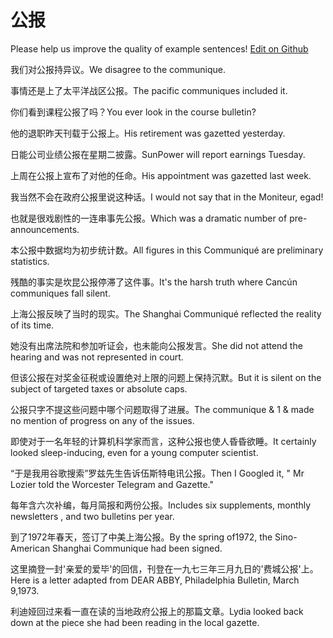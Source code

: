 # 公报

Please help us improve the quality of example sentences! [Edit on Github](https://github.com/jiyushe/jiyu-example-sentence-source/blob/main/chinese/gongbao.md)

<p><span class="chinese">我们对公报持异议。</span><span class="english">We disagree to the communique.</span></p>

<p><span class="chinese">事情还是上了太平洋战区公报。</span><span class="english">The pacific communiques included it.</span></p>

<p><span class="chinese">你们看到课程公报了吗？</span><span class="english">You ever look in the course bulletin?</span></p>

<p><span class="chinese">他的退职昨天刊载于公报上。</span><span class="english">His retirement was gazetted yesterday.</span></p>

<p><span class="chinese">日能公司业绩公报在星期二披露。</span><span class="english">SunPower will report earnings Tuesday.</span></p>

<p><span class="chinese">上周在公报上宣布了对他的任命。</span><span class="english">His appointment was gazetted last week.</span></p>

<p><span class="chinese">我当然不会在政府公报里说这种话。</span><span class="english">I would not say that in the Moniteur, egad!</span></p>

<p><span class="chinese">也就是很戏剧性的一连串事先公报。</span><span class="english">Which was a dramatic number of pre-announcements.</span></p>

<p><span class="chinese">本公报中数据均为初步统计数。</span><span class="english">All figures in this Communiqué are preliminary statistics.</span></p>

<p><span class="chinese">残酷的事实是坎昆公报停滞了这件事。</span><span class="english">It's the harsh truth where Cancún communiques fall silent.</span></p>

<p><span class="chinese">上海公报反映了当时的现实。</span><span class="english">The Shanghai Communiqué reflected the reality of its time.</span></p>

<p><span class="chinese">她没有出席法院和参加听证会，也未能向公报发言。</span><span class="english">She did not attend the hearing and was not represented in court.</span></p>

<p><span class="chinese">但该公报在对奖金征税或设置绝对上限的问题上保持沉默。</span><span class="english">But it is silent on the subject of targeted taxes or absolute caps.</span></p>

<p><span class="chinese">公报只字不提这些问题中哪个问题取得了进展。</span><span class="english">The communique & 1 & made no mention of progress on any of the issues.</span></p>

<p><span class="chinese">即使对于一名年轻的计算机科学家而言，这种公报也使人昏昏欲睡。</span><span class="english">It certainly looked sleep-inducing, even for a young computer scientist.</span></p>

<p><span class="chinese">“于是我用谷歌搜索”罗兹先生告诉伍斯特电讯公报。</span><span class="english">Then I Googled it, " Mr Lozier told the Worcester Telegram and Gazette."</span></p>

<p><span class="chinese">每年含六次补编，每月简报和两份公报。</span><span class="english">Includes six supplements, monthly newsletters , and two bulletins per year.</span></p>

<p><span class="chinese">到了1972年春天，签订了中美上海公报。</span><span class="english">By the spring of1972, the Sino-American Shanghai Communique had been signed.</span></p>

<p><span class="chinese">这里摘登一封'亲爱的爱毕'的回信，刊登在一九七三年三月九日的'费城公报'上。</span><span class="english">Here is a letter adapted from DEAR ABBY, Philadelphia Bulletin, March 9,1973.</span></p>

<p><span class="chinese">利迪娅回过来看一直在读的当地政府公报上的那篇文章。</span><span class="english">Lydia looked back down at the piece she had been reading in the local gazette.</span></p>

